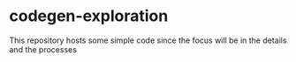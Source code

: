 # codegen-exploration
This repository hosts some simple code since the focus will be in the details and the processes
